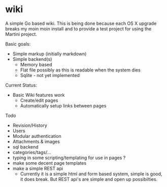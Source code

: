 wiki
====

A simple Go  based wiki.  This is being done because each OS X upgrade breaks my moin moin install and to provide a test project for using the Martini project.

Basic goals:

* Simple markup (initially markdown)
* Simple backend(s)
    * Memory based
    * Flat file possibly as this is readable when the system dies
    * Sqlite - not yet implemented

Current Status:

* Basic Wiki features work
    * Create/edit pages
    * Automatically setup links between pages

Todo

* Revision/History
* Users
* Modular authentication
* Attachments & images
* sql backend
* categories/tags/...
* typing in some scripting/templating for use in pages ?
* make some decent page templates
* make a simple REST api
    * Currently it is a simple html and form based system, simple is good, it does break.  But REST api's are simple and open up possibilties.
